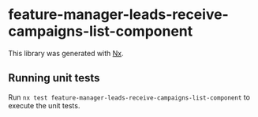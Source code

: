 # feature-manager-leads-receive-campaigns-list-component

This library was generated with [Nx](https://nx.dev).

## Running unit tests

Run `nx test feature-manager-leads-receive-campaigns-list-component` to execute the unit tests.

